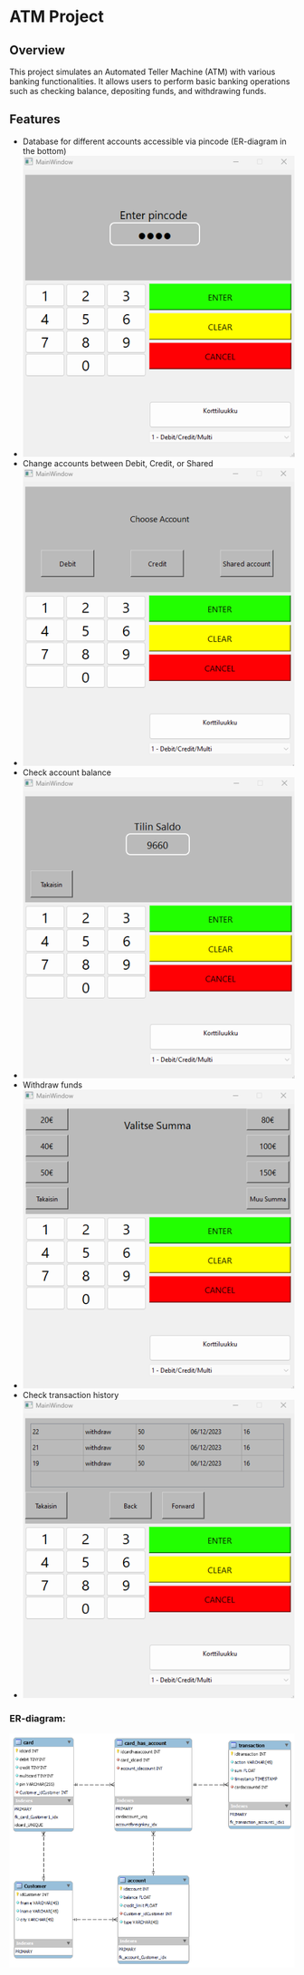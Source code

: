 # ATM Project

## Overview
This project simulates an Automated Teller Machine (ATM) with various banking functionalities. It allows users to perform basic banking operations such as checking balance, depositing funds, and withdrawing funds.

## Features
- Database for different accounts accessible via pincode (ER-diagram in the bottom)
- <img src=Pincode.png>
- Change accounts between Debit, Credit, or Shared
- <img src=Account.png>
- Check account balance
- <img src=AccountBalance.png>
- Withdraw funds
- <img src=Withdraw.png>
- Check transaction history
- <img src=TransactionHistory.png>


### ER-diagram:

<img src=er_kaavio.png>
